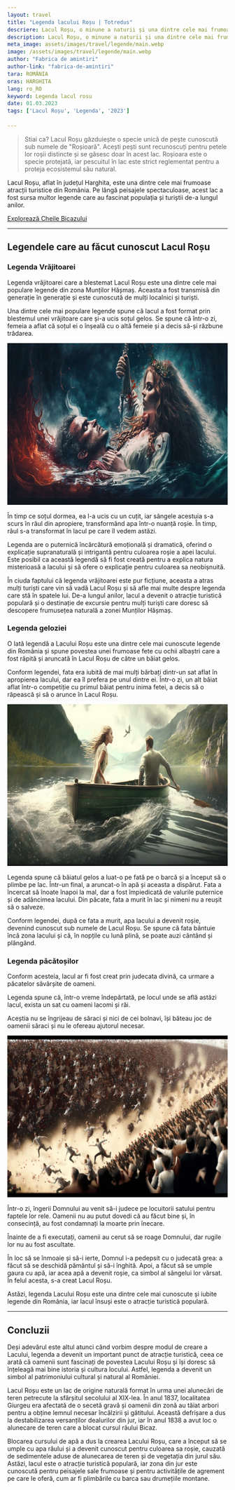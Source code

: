 ```yaml
---
layout: travel
title: "Legenda lacului Roșu | Totredus"
descriere: Lacul Roșu, o minune a naturii și una dintre cele mai frumoase atracții din romania este sursa mai multor legende spectaculoase.  
description: Lacul Roșu, o minune a naturii și una dintre cele mai frumoase atracții din romania este sursa mai multor legende spectaculoase.   
meta_image: assets/images/travel/legende/main.webp 
image: /assets/images/travel/legende/main.webp
author: "Fabrica de amintiri"
author-link: "fabrica-de-amintiri"
tara: ROMÂNIA
oras: HARGHITA
lang: ro_RO
keyword: Legenda lacul rosu
date: 01.03.2023
tags: ['Lacul Roșu', 'Legenda', '2023']

---
```


>Stiai ca? Lacul Roșu găzduiește o specie unică de pește cunoscută sub numele de "Roșioară". Acești pești sunt recunoscuți pentru petele lor roșii distincte și se găsesc doar în acest lac. Roșioara este o specie protejată, iar pescuitul în lac este strict reglementat pentru a proteja ecosistemul său natural. 

Lacul Roșu, aflat în județul Harghita, este una dintre cele mai frumoase atracții turistice din România. Pe lângă peisajele spectaculoase, acest lac a fost sursa multor legende care au fascinat populația și turiștii de-a lungul anilor.

[Explorează Cheile Bicazului](https://totredus.ro/travel/cheile-bicazului/)

---
## Legendele care au făcut cunoscut Lacul Roșu


### Legenda Vrăjitoarei

Legenda vrăjitoarei care a blestemat Lacul Roșu este una dintre cele mai populare legende din zona Munților Hășmaș. Aceasta a fost transmisă din generație în generație și este cunoscută de mulți localnici și turiști.

Una dintre cele mai populare legende spune că lacul a fost format prin blestemul unei vrăjitoare care și-a ucis soțul gelos. Se spune că într-o zi, femeia a aflat că soțul ei o înșeală cu o altă femeie și a decis să-și răzbune trădarea.

<img src="/assets/images/travel/legende/1.webp" width="740" height="369" alt="{{ page.keyword }};">


În timp ce soțul dormea, ea l-a ucis cu un cuțit, iar sângele acestuia s-a scurs în râul din apropiere, transformând apa într-o nuanță roșie. În timp, râul s-a transformat în lacul pe care îl vedem astăzi.

Legenda are o puternică încărcătură emoțională și dramatică, oferind o explicație supranaturală și intrigantă pentru culoarea roșie a apei lacului. Este posibil ca această legendă să fi fost creată pentru a explica natura misterioasă a lacului și să ofere o explicație pentru culoarea sa neobișnuită.

În ciuda faptului că legenda vrăjitoarei este pur ficțiune, aceasta a atras mulți turiști care vin să vadă Lacul Roșu și să afle mai multe despre legenda care stă în spatele lui. De-a lungul anilor, lacul a devenit o atracție turistică populară și o destinație de excursie pentru mulți turiști care doresc să descopere frumusețea naturală a zonei Munților Hășmaș.

### Legenda geloziei

O lată legendă a Lacului Roșu este una dintre cele mai cunoscute legende din România și spune povestea unei frumoase fete cu ochii albaștri care a fost răpită și aruncată în Lacul Roșu de către un băiat gelos. 

Conform legendei, fata era iubită de mai mulți bărbați dintr-un sat aflat în apropierea lacului, dar ea îl prefera pe unul dintre ei. Într-o zi, un alt băiat aflat într-o competiție cu primul băiat pentru inima fetei, a decis să o răpească și să o arunce în Lacul Roșu.

<img src="/assets/images/travel/legende/2.webp" width="740" height="369" alt="{{ page.keyword }};">

Legenda spune că băiatul gelos a luat-o pe fată pe o barcă și a început să o plimbe pe lac. Într-un final, a aruncat-o în apă și aceasta a dispărut. Fata a încercat să înoate înapoi la mal, dar a fost împiedicată de valurile puternice și de adâncimea lacului. Din păcate, fata a murit în lac și nimeni nu a reușit să o salveze.

Conform legendei, după ce fata a murit, apa lacului a devenit roșie, devenind cunoscut sub numele de Lacul Roșu. Se spune că fata bântuie încă zona lacului și că, în nopțile cu lună plină, se poate auzi cântând și plângând.

### Legenda păcătoșilor

Conform acesteia, lacul ar fi fost creat prin judecata divină, ca urmare a păcatelor săvârșite de oameni.

Legenda spune că, într-o vreme îndepărtată, pe locul unde se află astăzi lacul, exista un sat cu oameni lacomi și răi. 

Aceștia nu se îngrijeau de săraci și nici de cei bolnavi, își băteau joc de oamenii săraci și nu le ofereau ajutorul necesar. 

<img src="/assets/images/travel/legende/3.webp" width="740" height="369" alt="{{ page.keyword }};">

Într-o zi, îngerii Domnului au venit să-i judece pe locuitorii satului pentru faptele lor rele. Oamenii nu au putut dovedi că au făcut bine și, în consecință, au fost condamnați la moarte prin înecare.

Înainte de a fi executați, oamenii au cerut să se roage Domnului, dar rugile lor nu au fost ascultate. 

În loc să se înmoaie și să-i ierte, Domnul i-a pedepsit cu o judecată grea: a făcut să se deschidă pământul și să-i înghită. Apoi, a făcut să se umple gaura cu apă, iar acea apă a devenit roșie, ca simbol al sângelui lor vărsat. În felul acesta, s-a creat Lacul Roșu.

Astăzi, legenda Lacului Roșu este una dintre cele mai cunoscute și iubite legende din România, iar lacul însuși este o atracție turistică populară.

---
## Concluzii

Deși adevărul este altul atunci când vorbim despre modul de creare a Lacului, legenda a devenit un important punct de atracție turistică, ceea ce arată că oamenii sunt fascinați de povestea Lacului Roșu și își doresc să înțeleagă mai bine istoria și cultura locului. Astfel, legenda a devenit un simbol al patrimoniului cultural și natural al României.

Lacul Roșu este un lac de origine naturală format în urma unei alunecări de teren petrecute la sfârșitul secolului al XIX-lea. În anul 1837, localitatea Giurgeu era afectată de o secetă gravă și oamenii din zonă au tăiat arbori pentru a obține lemnul necesar încălzirii și gătitului. Această defrișare a dus la destabilizarea versanților dealurilor din jur, iar în anul 1838 a avut loc o alunecare de teren care a blocat cursul râului Bicaz.

Blocarea cursului de apă a dus la crearea Lacului Roșu, care a început să se umple cu apa râului și a devenit cunoscut pentru culoarea sa roșie, cauzată de sedimentele aduse de alunecarea de teren și de vegetația din jurul său. Astăzi, lacul este o atracție turistică populară, iar zona din jur este cunoscută pentru peisajele sale frumoase și pentru activitățile de agrement pe care le oferă, cum ar fi plimbările cu barca sau drumețiile montane.
